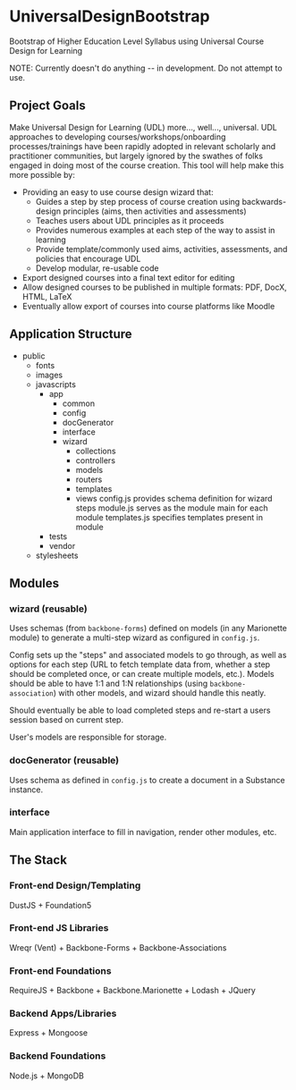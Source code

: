 UniversalDesignBootstrap
========================

Bootstrap of Higher Education Level Syllabus using Universal Course Design for Learning

NOTE: Currently doesn't do anything -- in development. Do not attempt to use.

## Project Goals
Make Universal Design for Learning (UDL) more..., well..., universal. UDL approaches to developing courses/workshops/onboarding processes/trainings have been rapidly adopted in relevant scholarly and practitioner communities, but largely ignored by the swathes of folks engaged in doing most of the course creation. This tool will help make this more possible by:

- Providing an easy to use course design wizard that:
	- Guides a step by step process of course creation using backwards-design principles (aims, then activities and assessments)
	- Teaches users about UDL principles as it proceeds
	- Provides numerous examples at each step of the way to assist in learning
	- Provide template/commonly used aims, activities, assessments, and policies that encourage UDL
	- Develop modular, re-usable code
- Export designed courses into a final text editor for editing
- Allow designed courses to be published in multiple formats: PDF, DocX, HTML, LaTeX
- Eventually allow export of courses into course platforms like Moodle

## Application Structure

- public
	- fonts
	- images
	- javascripts
		- app
			- common
			- config
			- docGenerator
			- interface
			- wizard
				- collections
				- controllers
				- models
				- routers
				- templates
				- views
				config.js 		provides schema definition for wizard steps
				module.js 		serves as the module main for each module
				templates.js 	specifies templates present in module
		- tests
		- vendor
	- stylesheets

## Modules

### wizard (reusable)
Uses schemas (from `backbone-forms`) defined on models (in any Marionette module) to generate a multi-step wizard as configured in `config.js`.

Config sets up the "steps" and associated models to go through, as well as options for each step (URL to fetch template data from, whether a step should be completed once, or can create multiple models, etc.). Models should be able to have 1:1 and 1:N relationships (using `backbone-association`) with other models, and wizard should handle this neatly.

Should eventually be able to load completed steps and re-start a users session based on current step.

User's models are responsible for storage.

### docGenerator (reusable)
Uses schema as defined in `config.js` to create a document in a Substance instance.

### interface
Main application interface to fill in navigation, render other modules, etc.

## The Stack

### Front-end Design/Templating
DustJS + Foundation5

### Front-end JS Libraries
Wreqr (Vent) + Backbone-Forms + Backbone-Associations

### Front-end Foundations
RequireJS + Backbone + Backbone.Marionette + Lodash + JQuery

### Backend Apps/Libraries
Express + Mongoose

### Backend Foundations
Node.js + MongoDB